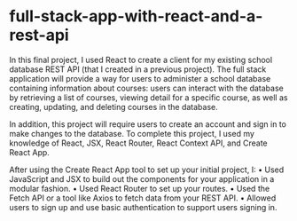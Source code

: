 # full-stack-app-with-react-and-a-rest-api

In this final project, I used React to create a client for my existing school database REST API (that I created in a previous project). The full stack application will provide a way for users to administer a school database containing information about courses: users can interact with the database by retrieving a list of courses, viewing detail for a specific course, as well as creating, updating, and deleting courses in the database.

In addition, this project will require users to create an account and sign in to make changes to the database. To complete this project, I used my knowledge of React, JSX, React Router, React Context API, and Create React App.

After using the Create React App tool to set up your initial project, I:
• Used JavaScript and JSX to build out the components for your application in a modular fashion.
• Used React Router to set up your routes.
• Used the Fetch API or a tool like Axios to fetch data from your REST API.
• Allowed users to sign up and use basic authentication to support users signing in.

